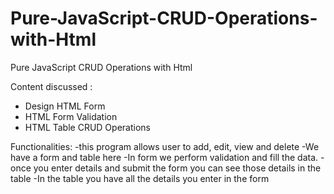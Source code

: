 # Pure-JavaScript-CRUD-Operations-with-Html
Pure JavaScript CRUD Operations with Html
  
Content discussed : 
- Design HTML Form
- HTML Form Validation
- HTML Table CRUD Operations

Functionalities:
-this program allows user to add, edit, view and delete
-We have a form and table here
-In form we perform validation and fill the data.
-once you enter details and submit the form you can see those details in the table
-In the table you have all the details you enter in the form